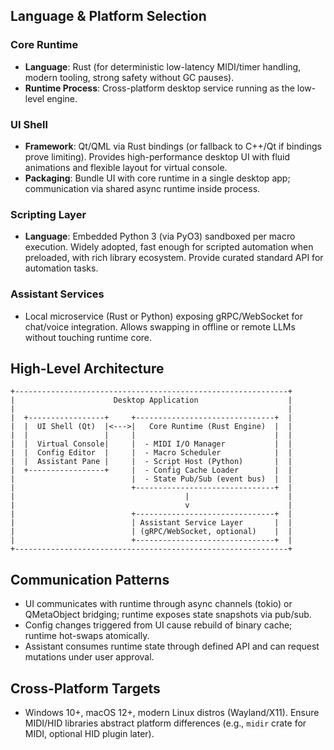 ## Language & Platform Selection

### Core Runtime
- **Language**: Rust (for deterministic low-latency MIDI/timer handling, modern tooling, strong safety without GC pauses).
- **Runtime Process**: Cross-platform desktop service running as the low-level engine.

### UI Shell
- **Framework**: Qt/QML via Rust bindings (or fallback to C++/Qt if bindings prove limiting). Provides high-performance desktop UI with fluid animations and flexible layout for virtual console.
- **Packaging**: Bundle UI with core runtime in a single desktop app; communication via shared async runtime inside process.

### Scripting Layer
- **Language**: Embedded Python 3 (via PyO3) sandboxed per macro execution. Widely adopted, fast enough for scripted automation when preloaded, with rich library ecosystem. Provide curated standard API for automation tasks.

### Assistant Services
- Local microservice (Rust or Python) exposing gRPC/WebSocket for chat/voice integration. Allows swapping in offline or remote LLMs without touching runtime core.

## High-Level Architecture

```
+-------------------------------------------------------------+
|                      Desktop Application                    |
|                                                             |
|  +-----------------+     +-------------------------------+  |
|  |  UI Shell (Qt)  |<--->|   Core Runtime (Rust Engine)  |  |
|  |                 |     |                               |  |
|  |  Virtual Console|     |  - MIDI I/O Manager           |  |
|  |  Config Editor  |     |  - Macro Scheduler            |  |
|  |  Assistant Pane |     |  - Script Host (Python)       |  |
|  +-----------------+     |  - Config Cache Loader        |  |
|                          |  - State Pub/Sub (event bus)  |  |
|                          +-------------------------------+  |
|                                      |                      |
|                                      v                      |
|                          +-------------------------------+  |
|                          | Assistant Service Layer       |  |
|                          | (gRPC/WebSocket, optional)    |  |
|                          +-------------------------------+  |
+-------------------------------------------------------------+
```

## Communication Patterns
- UI communicates with runtime through async channels (tokio) or QMetaObject bridging; runtime exposes state snapshots via pub/sub.
- Config changes triggered from UI cause rebuild of binary cache; runtime hot-swaps atomically.
- Assistant consumes runtime state through defined API and can request mutations under user approval.

## Cross-Platform Targets
- Windows 10+, macOS 12+, modern Linux distros (Wayland/X11). Ensure MIDI/HID libraries abstract platform differences (e.g., `midir` crate for MIDI, optional HID plugin later).
